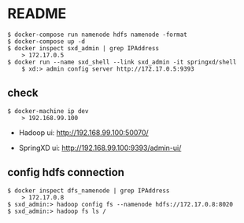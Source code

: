 # README

```
$ docker-compose run namenode hdfs namenode -format
$ docker-compose up -d
$ docker inspect sxd_admin | grep IPAddress
	> 172.17.0.5
$ docker run --name sxd_shell --link sxd_admin -it springxd/shell
	$ xd:> admin config server http://172.17.0.5:9393
```

## check

```
$ docker-machine ip dev
	> 192.168.99.100
```

- Hadoop ui: http://192.168.99.100:50070/

- SpringXD ui: http://192.168.99.100:9393/admin-ui/

## config hdfs connection

```
$ docker inspect dfs_namenode | grep IPAddress
	> 172.17.0.8
$ sxd_admin:> hadoop config fs --namenode hdfs://172.17.0.8:8020
$ sxd_admin:> hadoop fs ls /
```
